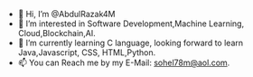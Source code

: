 - 👋 Hi, I’m @AbdulRazak4M
- 👀 I’m interested in Software Development,Machine Learning, Cloud,Blockchain,AI.
- 🌱 I’m currently learning C language, looking forward to learn Java,Javascript, CSS, HTML,Python.
- 📫 You can Reach me by my E-Mail: sohel78m@aol.com.

<!---
AbdulRazak4M/AbdulRazak4M is a ✨ special ✨ repository because its `README.md` (this file) appears on your GitHub profile.
You can click the Preview link to take a look at your changes.
--->
